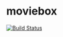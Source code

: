 # moviebox

<a href="https://circleci.com/gh/moviebox-io/moviebox/tree/develop"><img src="https://circleci.com/gh/moviebox-io/moviebox/tree/develop.png?style=shield&circle-token=:circle-token" alt="Build Status"></a>